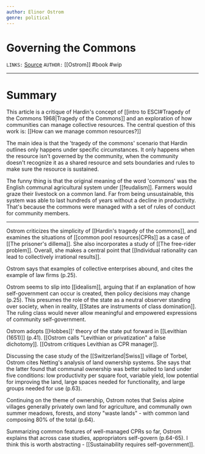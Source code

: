 ```yaml
---
author: Elinor Ostrom
genre: political
---
```

# Governing the Commons
`LINKS:` [Source](https://www.burmalibrary.org/docs20/Ostrom-1990-governing_the_commons.pdf)
`AUTHOR:` [[Ostrom]]
#book #wip

---
# Summary
This article is a critique of Hardin's concept of [[intro to ESCI#Tragedy of the Commons 1968|Tragedy of the Commons]] and an exploration of how communities can manage collective resources. The central question of this work is: [[How can we manage common resources?]]

The main idea is that the 'tragedy of the commons' scenario that Hardin outlines only happens under specific circumstances. It only happens when the resource isn't governed by the community, when the community doesn't recognize it as a shared resource and sets boundaries and rules to make sure the resource is sustained. 

The funny thing is that the original meaning of the word 'commons' was the English communal agricultural system under [[feudalism]]. Farmers would graze their livestock on a common land. Far from being unsustainable, this system was able to last hundreds of years without a decline in productivity. That's because the commons were managed with a set of rules of conduct for community members.

---
Ostrom criticizes the simplicity of [[Hardin's tragedy of the commons]], and examines the situations of [[common pool resources|CPRs]] as a case of [[The prisoner's dillema]]. She also incorporates a study of [[The free-rider problem]]. Overall, she makes a central point that [[Individual rationality can lead to collectively irrational results]]. 

Ostrom says that examples of collective enterprises abound, and cites the example of law firms (p.25). 

Ostrom seems to slip into [[idealism]], arguing that if an explanation of how self-government can occur is created, then policy decisions may change (p.25). This presumes the role of the state as a neutral observer standing over society, when in reality, [[States are instruments of class domination]]. The ruling class would never allow meaningful and empowered expressions of community self-government. 

Ostrom adopts [[Hobbes]]' theory of the state put forward in [[Levithian (1651)]] (p.41). [[Ostrom calls "Levithian or privatization" a false dichotomy]]. [[Ostrom critiques Levithian as CPR manager]]. 

Discussing the case study of the [[Switzerland|Swiss]] village of Torbel, Ostrom cites Netting's analysis of land ownership systems. She says that the latter found that communal ownership was better suited to land under five conditions: low productivity per square foot, variable yield, low potential for improving the land, large spaces needed for functionality, and large groups needed for use (p.63).  

Continuing on the theme of ownership, Ostrom notes that Swiss alpine villages generally privately own land for agriculture, and communally own summer meadows, forests, and stony "waste lands" - with common land composing 80% of the total (p.64). 

Summarizing common features of well-managed CPRs so far, Ostrom explains that across case studies, appropriators self-govern (p.64-65). I think this is worth abstracting - [[Sustainability requires self-government]]. 